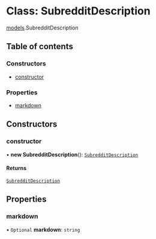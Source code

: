 # Class: SubredditDescription

[models](../modules/models.md).SubredditDescription

## Table of contents

### Constructors

- [constructor](models.SubredditDescription.md#constructor)

### Properties

- [markdown](models.SubredditDescription.md#markdown)

## Constructors

### <a id="constructor" name="constructor"></a> constructor

• **new SubredditDescription**(): [`SubredditDescription`](models.SubredditDescription.md)

#### Returns

[`SubredditDescription`](models.SubredditDescription.md)

## Properties

### <a id="markdown" name="markdown"></a> markdown

• `Optional` **markdown**: `string`
